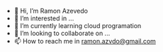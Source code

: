 - 👋 Hi, I’m Ramon Azevedo
- 👀 I’m interested in ...
- 🌱 I’m currently learning cloud programation
- 💞️ I’m looking to collaborate on ...
- 📫 How to reach me in ramon.azvdo@gmail.com

<!---
Ramon-Az/Ramon-Az is a ✨ special ✨ repository because its `README.md` (this file) appears on your GitHub profile.
You can click the Preview link to take a look at your changes.
--->
